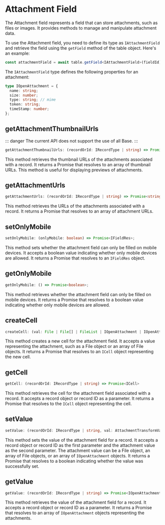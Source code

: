 # Attachment Field
The Attachment field represents a field that can store attachments, such as files or images. It provides methods to manage and manipulate attachment data.

To use the Attachment field, you need to define its type as `IAttachmentField` and retrieve the field using the `getField` method of the table object. Here's an example:

```typescript
const attachmentField = await table.getField<IAttachmentField>(fieldId);
```

The `IAttachmentField` type defines the following properties for an attachment:

```typescript
type IOpenAttachment = {
  name: string;
  size: number;
  type: string; // mime
  token: string;
  timeStamp: number;
};
```

## getAttachmentThumbnailUrls
::: danger
The current API does not support the use of all Base.
:::
```typescript
getAttachmentThumbnailUrls: (recordOrId: IRecordType | string) => Promise<string[]>;
```

This method retrieves the thumbnail URLs of the attachments associated with a record. It returns a Promise that resolves to an array of thumbnail URLs. This method is useful for displaying previews of attachments.

## getAttachmentUrls
```typescript
getAttachmentUrls: (recordOrId: IRecordType | string) => Promise<string[]>;
```

This method retrieves the URLs of the attachments associated with a record. It returns a Promise that resolves to an array of attachment URLs.

## setOnlyMobile
```typescript
setOnlyMobile: (onlyMobile: boolean) => Promise<IFieldRes>;
```

This method sets whether the attachment field can only be filled on mobile devices. It accepts a boolean value indicating whether only mobile devices are allowed. It returns a Promise that resolves to an `IFieldRes` object.

## getOnlyMobile
```typescript
getOnlyMobile: () => Promise<boolean>;
```

This method retrieves whether the attachment field can only be filled on mobile devices. It returns a Promise that resolves to a boolean value indicating whether only mobile devices are allowed.

## createCell
```typescript
createCell: (val: File | File[] | FileList | IOpenAttachment | IOpenAttachment[]) => Promise<ICell>;
```

This method creates a new cell for the attachment field. It accepts a value representing the attachment, such as a File object or an array of File objects. It returns a Promise that resolves to an `ICell` object representing the new cell.

## getCell
```typescript
getCell: (recordOrId: IRecordType | string) => Promise<ICell>
```

This method retrieves the cell for the attachment field associated with a record. It accepts a record object or record ID as a parameter. It returns a Promise that resolves to the `ICell` object representing the cell.

## setValue
```typescript
setValue: (recordOrId: IRecordType | string, val: AttachmentTransformVal ) => Promise<boolean>;
```

This method sets the value of the attachment field for a record. It accepts a record object or record ID as the first parameter and the attachment value as the second parameter. The attachment value can be a File object, an array of File objects, or an array of `IOpenAttachment` objects. It returns a Promise that resolves to a boolean indicating whether the value was successfully set.

## getValue
```typescript
getValue: (recordOrId: IRecordType | string) => Promise<IOpenAttachment[]>;
```

This method retrieves the value of the attachment field for a record. It accepts a record object or record ID as a parameter. It returns a Promise that resolves to an array of `IOpenAttachment` objects representing the attachments.